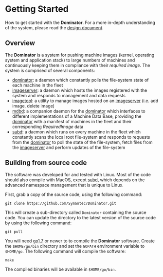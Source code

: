 # Getting Started
How to get started with the **Dominator**. For a more in-depth understanding of
the system, please read the
[design document](https://docs.google.com/document/d/1fiDFY9T0mc5zMcFqPvmQcD90T4WQr8wpiMTHVDjTkOE/pub).

## Overview
The **Dominator** is a system for pushing machine images (kernel, operating
system and application stack) to large numbers of machines and continuously
keeping them in compliance with their *required image*. The system is comprised
of several components:

- [dominator](../cmd/dominator/README.md): a daemon which constantly polls the
  file-system state of each machine in the fleet
- [imageserver](../cmd/imageserver/README.md): a daemon which hosts the images
  registered with the system and responds to management and data requests
- [imagetool](../cmd/imagetool/README.md): a utility to manage images hosted on
  an [imageserver](../cmd/imageserver/README.md) (i.e. add image, delete image)
- [mdbd](../cmd/mdbd/README.md): a companion daemon for the
  [dominator](../cmd/dominator/README.md) which interfaces to different
  implementations of a Machine Data Base, providing the
  [dominator](../cmd/dominator/README.md) with a manifest of machines in the
  fleet and their corresponding *RequiredImage* data
- [subd](../cmd/subd/README.md): a daemon which runs on every machine in the
  fleet which constantly scans the local root file-system and responds to
  requests from the [dominator](../cmd/dominator/README.md) to poll the state of
  the file-system, fetch files from the
  [imageserver](../cmd/imageserver/README.md) and perform updates of the
  file-system

## Building from source code
The software was developed for and tested with Linux. Most of the code should
also compile with MacOS, except [subd](../cmd/subd/README.md), which depends on
the advanced namespace management that is unique to Linux.

First, grab a copy of the source code, using the following command:

```
git clone https://github.com/Symantec/Dominator.git
```

This will create a sub-directory called `Dominator` containing the source code.
You can update the directory to the latest version of the source code by using
the following command:

```
git pull
```

You will need [go1.7](https://golang.org/dl/) or newer to to compile the
**Dominator** software. Create the `$HOME/go/bin` directory and set the `GOPATH`
environment variable to `$HOME/go`. The following command will compile the
software:

```
make
```

The compiled binaries will be available in `$HOME/go/bin`.
